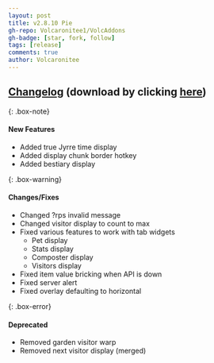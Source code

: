 ```yaml
---
layout: post
title: v2.8.10 Pie
gh-repo: Volcaronitee1/VolcAddons
gh-badge: [star, fork, follow]
tags: [release]
comments: true
author: Volcaronitee
---
```


## [Changelog](https://github.com/Volcaronitee1/VolcAddons/releases/tag/2.8.10) (download by clicking [here](https://github.com/Volcaronitee1/VolcAddons/releases/tag/2.8.10))

{: .box-note}
#### New Features
- Added true Jyrre time display
- Added display chunk border hotkey
- Added bestiary display

{: .box-warning}
#### Changes/Fixes
- Changed ?rps invalid message
- Changed visitor display to count to max
- Fixed various features to work with tab widgets
  - Pet display
  - Stats display
  - Composter display
  - Visitors display
- Fixed item value bricking when API is down
- Fixed server alert
- Fixed overlay defaulting to horizontal

{: .box-error}
#### Deprecated
- Removed garden visitor warp
- Removed next visitor display (merged)
